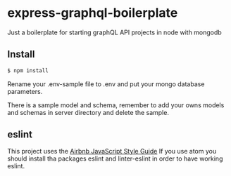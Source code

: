 # express-graphql-boilerplate
Just a boilerplate for starting graphQL API projects in node with mongodb
## Install
```bash
$ npm install

```
Rename your .env-sample file to .env and put your mongo database parameters.

There is a sample model and schema, remember to add your owns models and schemas in server directory and delete the sample.

## eslint
This project uses the [Airbnb JavaScript Style Guide](https://github.com/airbnb/javascript)
If you use atom you should install tha packages eslint and linter-eslint in order to have working eslint.
